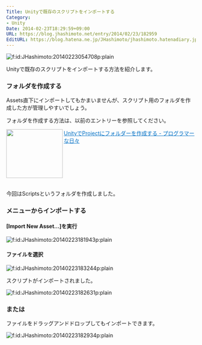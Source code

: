 ```yaml
---
Title: Unityで既存のスクリプトをインポートする
Category:
- Unity
Date: 2014-02-23T18:29:59+09:00
URL: https://blog.jhashimoto.net/entry/2014/02/23/182959
EditURL: https://blog.hatena.ne.jp/JHashimoto/jhashimoto.hatenadiary.jp/atom/entry/12921228815718894263
---
```


<p><img title="f:id:JHashimoto:20140223054708p:plain" src="http://cdn-ak.f.st-hatena.com/images/fotolife/J/JHashimoto/20140223/20140223054708.png" alt="f:id:JHashimoto:20140223054708p:plain" /></p>
<p>Unityで既存のスクリプトをインポートする方法を紹介します。</p>
<h3>フォルダを作成する</h3>
<p>Assets直下にインポートしてもかまいませんが、スクリプト用のフォルダを作成した方が管理しやすいでしょう。</p>
<p>フォルダを作成する方法は、以前のエントリーを参照してください。</p>
<p><a href="http://jhashimoto.hatenadiary.jp/entry/2014/02/18/063346" target="_blank" rel="nofollow"><img class="alignleft" src="http://capture.heartrails.com/150x130/shadow?http://jhashimoto.hatenadiary.jp/entry/2014/02/18/063346" alt="" width="150" height="130" align="left" border="0" /></a><a style="color: #0070c5;" href="http://jhashimoto.hatenadiary.jp/entry/2014/02/18/063346" target="_blank" rel="nofollow">UnityでProjectにフォルダーを作成する - プログラマーな日々</a><a href="http://b.hatena.ne.jp/entry/http://jhashimoto.hatenadiary.jp/entry/2014/02/18/063346" target="_blank"><img src="http://b.hatena.ne.jp/entry/image/http://jhashimoto.hatenadiary.jp/entry/2014/02/18/063346" alt="" border="0" /></a></p>
<div style="clear: both;"> </div>
<p>今回はScriptsというフォルダを作成しました。</p>
<h3>メニューからインポートする</h3>
<h4>[Import New Asset...]を実行</h4>
<p><img class="hatena-fotolife" title="f:id:JHashimoto:20140223181943p:plain" src="http://cdn-ak.f.st-hatena.com/images/fotolife/J/JHashimoto/20140223/20140223181943.png" alt="f:id:JHashimoto:20140223181943p:plain" /></p>
<h4>ファイルを選択</h4>
<p><img class="hatena-fotolife" title="f:id:JHashimoto:20140223183244p:plain" src="http://cdn-ak.f.st-hatena.com/images/fotolife/J/JHashimoto/20140223/20140223183244.png" alt="f:id:JHashimoto:20140223183244p:plain" /></p>
<p>スクリプトがインポートされました。</p>
<p><img class="hatena-fotolife" title="f:id:JHashimoto:20140223182631p:plain" src="http://cdn-ak.f.st-hatena.com/images/fotolife/J/JHashimoto/20140223/20140223182631.png" alt="f:id:JHashimoto:20140223182631p:plain" /></p>
<h3>または</h3>
<p>ファイルをドラッグアンドドロップしてもインポートできます。</p>
<p><img class="hatena-fotolife" title="f:id:JHashimoto:20140223182934p:plain" src="http://cdn-ak.f.st-hatena.com/images/fotolife/J/JHashimoto/20140223/20140223182934.png" alt="f:id:JHashimoto:20140223182934p:plain" /></p>
